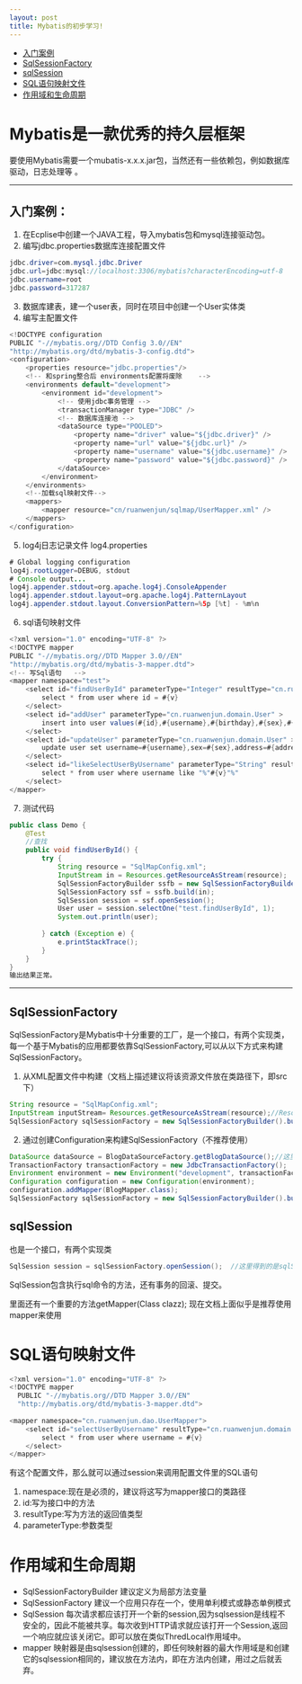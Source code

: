 ```yaml
---
layout: post
title: Mybatis的初步学习!
---
```

* [入门案例](#入门案例)
* [SqlSessionFactory](#SqlSessionFactory)
* [sqlSession](#sqlSession)
* [SQL语句映射文件](#SQL语句映射文件)
* [作用域和生命周期](#作用域和生命周期)

# Mybatis是一款优秀的持久层框架

要使用Mybatis需要一个mubatis-x.x.x.jar包，当然还有一些依赖包，例如数据库驱动，日志处理等
。

---
## 入门案例：

1. 在Ecplise中创建一个JAVA工程，导入mybatis包和mysql连接驱动包。
2. 编写jdbc.properties数据库连接配置文件

```java
jdbc.driver=com.mysql.jdbc.Driver
jdbc.url=jdbc:mysql://localhost:3306/mybatis?characterEncoding=utf-8
jdbc.username=root
jdbc.password=317287
```

3. 数据库建表，建一个user表，同时在项目中创建一个User实体类
4. 编写主配置文件

```java
<!DOCTYPE configuration
PUBLIC "-//mybatis.org//DTD Config 3.0//EN"
"http://mybatis.org/dtd/mybatis-3-config.dtd">
<configuration>
	<properties resource="jdbc.properties"/>
	<!-- 和spring整合后 environments配置将废除    -->
	<environments default="development">
		<environment id="development">
			<!-- 使用jdbc事务管理 -->
			<transactionManager type="JDBC" />
			<!-- 数据库连接池 -->
			<dataSource type="POOLED">
				<property name="driver" value="${jdbc.driver}" />
				<property name="url" value="${jdbc.url}" />
				<property name="username" value="${jdbc.username}" />
				<property name="password" value="${jdbc.password}" />
			</dataSource>
		</environment>
	</environments>
	<!--加载sql映射文件-->
	<mappers>
		<mapper resource="cn/ruanwenjun/sqlmap/UserMapper.xml" />
	</mappers>
</configuration>
```

5. log4j日志记录文件 log4.properties

```java
# Global logging configuration
log4j.rootLogger=DEBUG, stdout
# Console output...
log4j.appender.stdout=org.apache.log4j.ConsoleAppender
log4j.appender.stdout.layout=org.apache.log4j.PatternLayout
log4j.appender.stdout.layout.ConversionPattern=%5p [%t] - %m%n

```

6. sql语句映射文件

```java
<?xml version="1.0" encoding="UTF-8" ?>
<!DOCTYPE mapper
PUBLIC "-//mybatis.org//DTD Mapper 3.0//EN"
"http://mybatis.org/dtd/mybatis-3-mapper.dtd">
<!-- 写Sql语句   -->
<mapper namespace="test">
	<select id="findUserById" parameterType="Integer" resultType="cn.ruanwenjun.domain.User">
		select * from user where id = #{v}
	</select>
	<select id="addUser" parameterType="cn.ruanwenjun.domain.User" >
		insert into user values(#{id},#{username},#{birthday},#{sex},#{address})
	</select>
	<select id="updateUser" parameterType="cn.ruanwenjun.domain.User" >
		update user set username=#{username},sex=#{sex},address=#{address},birthday=#{birthday} where id =#{id}
	</select>
	<select id="likeSelectUserByUsername" parameterType="String" resultType="cn.ruanwenjun.domain.User">
		select * from user where username like "%"#{v}"%"
	</select>
</mapper>
```

7. 测试代码

```java
public class Demo {
	@Test
	//查找
	public void findUserById() {
		try {
			String resource = "SqlMapConfig.xml";
			InputStream in = Resources.getResourceAsStream(resource);
			SqlSessionFactoryBuilder ssfb = new SqlSessionFactoryBuilder();
			SqlSessionFactory ssf = ssfb.build(in);
			SqlSession session = ssf.openSession();
			User user = session.selectOne("test.findUserById", 1);
			System.out.println(user);
			
		} catch (Exception e) {
			e.printStackTrace();
		}
	}
}
输出结果正常。
```

---

## SqlSessionFactory
SqlSessionFactory是Mybatis中十分重要的工厂，是一个接口，有两个实现类，每一个基于Mybatis的应用都要依靠SqlSessionFactory,可以从以下方式来构建SqlSessionFactory。
1. 从XML配置文件中构建（文档上描述建议将该资源文件放在类路径下，即src下）

```java
String resource = "SqlMapConfig.xml";
InputStream inputStream= Resources.getResourceAsStream(resource);//Resources类是Mybatis自带的一个用于读取资源文件
SqlSessionFactory sqlSessionFactory = new SqlSessionFactoryBuilder().build(inputStream);
```

2. 通过创建Configuration来构建SqlSessionFactory（不推荐使用）

```java
DataSource dataSource = BlogDataSourceFactory.getBlogDataSource();//这里是得到一个数据库连接池，具体代码没有给出
TransactionFactory transactionFactory = new JdbcTransactionFactory();
Environment environment = new Environment("development", transactionFactory, dataSource);
Configuration configuration = new Configuration(environment);
configuration.addMapper(BlogMapper.class);
SqlSessionFactory sqlSessionFactory = new SqlSessionFactoryBuilder().build(configuration);
```
## sqlSession
也是一个接口，有两个实现类
```java
SqlSession session = sqlSessionFactory.openSession();  //这里得到的是sqlSession的两种实现类
```

SqlSession包含执行sql命令的方法，还有事务的回滚、提交。

里面还有一个重要的方法getMapper(Class clazz);
现在文档上面似乎是推荐使用mapper来使用

# SQL语句映射文件

```java
<?xml version="1.0" encoding="UTF-8" ?>
<!DOCTYPE mapper
  PUBLIC "-//mybatis.org//DTD Mapper 3.0//EN"
  "http://mybatis.org/dtd/mybatis-3-mapper.dtd">
  
<mapper namespace="cn.ruanwenjun.dao.UserMapper">
    <select id="selectUserByUsername" resultType="cn.ruanwenjun.domain.User" parameterType="string">
		select * from user where username = #{v}
	</select>
</mapper>
```
有这个配置文件，那么就可以通过session来调用配置文件里的SQL语句
1. namespace:现在是必须的，建议将这写为mapper接口的类路径
2. id:写为接口中的方法
3. resultType:写为方法的返回值类型
4. parameterType:参数类型

# 作用域和生命周期
- SqlSessionFactoryBuilder 建议定义为局部方法变量
- SqlSessionFactory 建议一个应用只存在一个，使用单利模式或静态单例模式
- SqlSession 每次请求都应该打开一个新的session,因为sqlsession是线程不安全的，因此不能被共享。每次收到HTTP请求就应该打开一个Session,返回一个响应就应该关闭它。即可以放在类似ThredLocal作用域中。
- mapper 映射器是由sqlsession创建的，即任何映射器的最大作用域是和创建它的sqlsession相同的，建议放在方法内，即在方法内创建，用过之后就丢弃。
